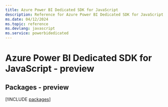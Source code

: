 ```yaml
---
title: Azure Power BI Dedicated SDK for JavaScript
description: Reference for Azure Power BI Dedicated SDK for JavaScript
ms.date: 04/12/2024
ms.topic: reference
ms.devlang: javascript
ms.service: powerbidedicated
---
```

# Azure Power BI Dedicated SDK for JavaScript - preview
## Packages - preview
[!INCLUDE [packages](power-bi-dedicated-index.md)]